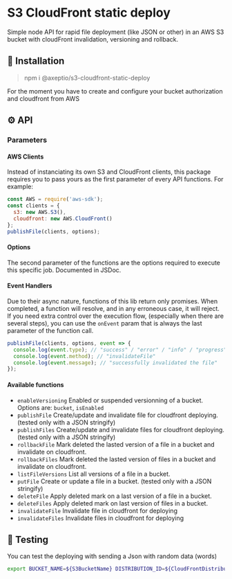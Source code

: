 # S3 CloudFront static deploy

Simple node API for rapid file deployment (like JSON or other) in an AWS S3 bucket with cloudFront invalidation, versioning and rollback.

## :rocket: Installation

> npm i @axeptio/s3-cloudfront-static-deploy

For the moment you have to create and configure your bucket authorization and cloudfront from AWS

## :gear: API

### Parameters

#### AWS Clients

Instead of instanciating its own S3 and CloudFront clients, this package requires you to pass yours as the first parameter of every API functions. For example:

```javascript
const AWS = require('aws-sdk');
const clients = {
  s3: new AWS.S3(),
  cloudfront: new AWS.CloudFront()
};
publishFile(clients, options);
```

#### Options
The second parameter of the functions are the options required to execute this specific job. Documented in JSDoc.

#### Event Handlers

Due to their async nature, functions of this lib return only promises. When completed, a function will resolve, and in any erroneous case, it will reject. If you need extra control over the execution flow, (especially when there are several steps), you can use the `onEvent` param that is always the last parameter of the function call.

```javascript
publishFile(clients, options, event => {
  console.log(event.type); // "success" / "error" / "info" / "progress"
  console.log(event.method); // "invalidateFile"
  console.log(event.message); // "successfully invalidated the file"
});
```

#### Available functions

- `enableVersioning` Enabled or suspended versionning of a bucket. Options are: `bucket`, `isEnabled`
- `publishFile` Create/update and invalidate file for cloudfront deploying. (tested only with a JSON stringify)
- `publishFiles` Create/update and invalidate files for cloudfront deploying. (tested only with a JSON stringify)
- `rollbackFile` Mark deleted the lasted version of a file in a bucket and invalidate on cloudfront.
- `rollbackFiles` Mark deleted the lasted version of files in a bucket and invalidate on cloudfront.
- `listFileVersions` List all versions of a file in a bucket.
- `putFile` Create or update a file in a bucket. (tested only with a JSON stringify)
- `deleteFile` Apply deleted mark on a last version of a file in a bucket.
- `deleteFiles` Apply deleted mark on last version of files in a bucket.
- `invalidateFile` Invalidate file in cloudfront for deploying
- `invalidateFiles` Invalidate files in cloudfront for deploying

## :eyes: Testing

You can test the deploying with sending a Json with random data (words)

```sh
export BUCKET_NAME=${S3BucketName} DISTRIBUTION_ID=${CloudFrontDistributionID} && npm run test
```
